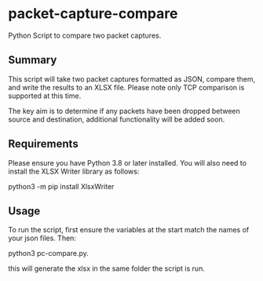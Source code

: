 # packet-capture-compare
Python Script to compare two packet captures.

## Summary
This script will take two packet captures formatted as JSON, compare them, and write the results to an XLSX file. Please note only TCP comparison is supported at this time.

The key aim is to determine if any packets have been dropped between source and destination, additional functionality will be added soon.

## Requirements

Please ensure you have Python 3.8 or later installed.
You will also need to install the XLSX Writer library as follows:

python3 -m pip install XlsxWriter

## Usage

To run the script, first ensure the variables at the start match the names of your json files. Then:

python3 pc-compare.py.

this will generate the xlsx in the same folder the script is run.

